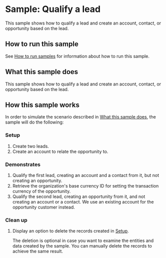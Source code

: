 # Sample: Qualify a lead

This sample shows how to qualify a lead and create an account, contact, or opportunity based on the lead.

## How to run this sample

See [How to run samples](https://github.com/microsoft/Dynamics365-Apps-Samples/blob/master/sales/README.md) for information about how to run this sample.

## What this sample does

This sample shows how to qualify a lead and create an account, contact, or opportunity based on the lead.

## How this sample works

In order to simulate the scenario described in [What this sample does](#what-this-sample-does), the sample will do the following:

### Setup

1. Create two leads.
2. Create an account to relate the opportunity to.

### Demonstrates

1. Qualify the first lead, creating an account and a contact from it, but not creating an opportunity.
2. Retrieve the organization's base currency ID for setting the transaction currency of the opportunity.
3. Qualify the second lead, creating an opportunity from it, and not creating an account or a contact. We use an existing account for the opportunity customer instead.

### Clean up

1. Display an option to delete the records created in [Setup](#setup).

    The deletion is optional in case you want to examine the entities and data created by the sample. You can manually delete the records to achieve the same result.